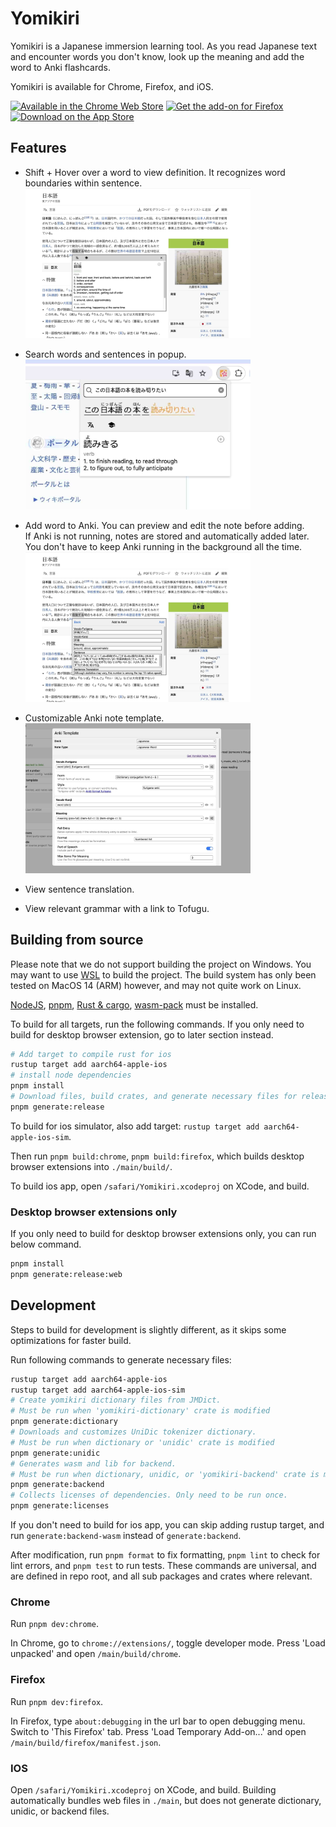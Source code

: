# Yomikiri

Yomikiri is a Japanese immersion learning tool. As you read Japanese text and encounter words you don't know, look up the meaning and add the word to Anki flashcards.

Yomikiri is available for Chrome, Firefox, and iOS.

<div>
<a href="https://chromewebstore.google.com/detail/iecicegmfmljmefcaknlkaaniemghefc"><img alt="Available in the Chrome Web Store" src="https://i.imgur.com/Mw6ip7o.png" height="48"/></img></a>  
<a href="https://addons.mozilla.org/en-US/firefox/addon/yomikiri"><img alt="Get the add-on for Firefox" src="https://blog.mozilla.org/addons/files/2020/04/get-the-addon-fx-apr-2020.svg" height="48"></img></a>
<a href="https://apps.apple.com/us/app/yomikiri/id6479743831"><img alt="Download on the App Store" src="https://i.imgur.com/nRP4dWp.png" height="48"></img></a>
</div>

## Features

- Shift + Hover over a word to view definition. It recognizes word boundaries within sentence.\
  <img src="./extra/resources/screenshots/desktop-tooltip.jpg?raw=true" height="240"/>

- Search words and sentences in popup.\
  <img src="./extra/resources/screenshots/desktop-popup.jpg?raw=true" height="240"/>

- Add word to Anki. You can preview and edit the note before adding.\
  If Anki is not running, notes are stored and automatically added later. You don't have to keep Anki running in the background all the time.\
  <img src="./extra/resources/screenshots/desktop-tooltip-anki.jpg?raw=true" height="240"/>

- Customizable Anki note template.\
  <img src="./extra/resources/screenshots/desktop-anki-configuration.jpg?raw=true" height="240"/>

- View sentence translation.
- View relevant grammar with a link to Tofugu.

## Building from source

Please note that we do not support building the project on Windows. You may want to use [WSL](https://learn.microsoft.com/en-us/windows/wsl/install) to build the project. The build system has only been tested on MacOS 14 (ARM) however, and may not quite work on Linux.

[NodeJS](https://nodejs.org/en/download), [pnpm](https://pnpm.io/installation), [Rust & cargo](https://www.rust-lang.org/tools/install), [wasm-pack](https://rustwasm.github.io/wasm-pack/installer/) must be installed.

To build for all targets, run the following commands. If you only need to build for desktop browser extension, go to later section instead.

```sh
# Add target to compile rust for ios
rustup target add aarch64-apple-ios
# install node dependencies
pnpm install
# Download files, build crates, and generate necessary files for release
pnpm generate:release
```

To build for ios simulator, also add target:
`rustup target add aarch64-apple-ios-sim`.

Then run `pnpm build:chrome`, `pnpm build:firefox`, which builds desktop browser extensions into `./main/build/`.

To build ios app, open `/safari/Yomikiri.xcodeproj` on XCode, and build.

### Desktop browser extensions only

If you only need to build for desktop browser extensions only, you can run below command.

```sh
pnpm install
pnpm generate:release:web
```

## Development

Steps to build for development is slightly different, as it skips some optimizations for faster build.

Run following commands to generate necessary files:

```sh
rustup target add aarch64-apple-ios
rustup target add aarch64-apple-ios-sim
# Create yomikiri dictionary files from JMDict.
# Must be run when 'yomikiri-dictionary' crate is modified
pnpm generate:dictionary
# Downloads and customizes UniDic tokenizer dictionary.
# Must be run when dictionary or 'unidic' crate is modified
pnpm generate:unidic
# Generates wasm and lib for backend.
# Must be run when dictionary, unidic, or 'yomikiri-backend' crate is modified.
pnpm generate:backend
# Collects licenses of dependencies. Only need to be run once.
pnpm generate:licenses
```

If you don't need to build for ios app, you can skip adding rustup target, and run `generate:backend-wasm` instead of `generate:backend`.

After modification, run `pnpm format` to fix formatting, `pnpm lint` to check for lint errors, and `pnpm test` to run tests. These commands are universal, and are defined in repo root, and all sub packages and crates where relevant.

### Chrome

Run `pnpm dev:chrome`.

In Chrome, go to `chrome://extensions/`, toggle developer mode. Press 'Load unpacked' and open `/main/build/chrome`.

### Firefox

Run `pnpm dev:firefox`.

In Firefox, type `about:debugging` in the url bar to open debugging menu. Switch to 'This Firefox' tab.
Press 'Load Temporary Add-on...' and open `/main/build/firefox/manifest.json`.

### IOS

Open `/safari/Yomikiri.xcodeproj` on XCode, and build. Building automatically bundles web files in `./main`, but does not generate dictionary, unidic, or backend files.
